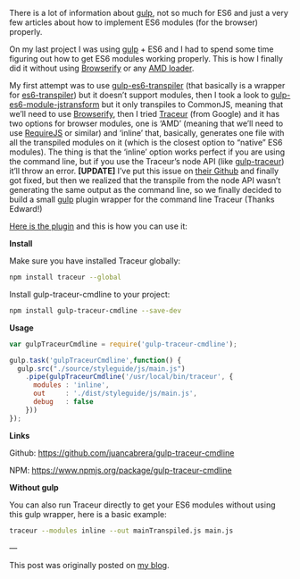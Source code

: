 <!--
layout: post
title: Using ES6 modules in the browser with gulp
date: 2014-12-02T17:14:37.232Z
comments: true
published: true
keywords: JavaScript, ES6, modules, Traceur, gulp
description: How to use ES6 modules in the browser using Traceur and gulp
categories: modules, tutorial
authorName: Juan Cabrera
authorLink: http://juan.me
authorPicture: http://juan.me/images/reacticabrera.jpg
-->
<!--more-->
There is a lot of information about [gulp](http://gulpjs.com/), not so much for ES6 and just a very few articles about how to implement ES6 modules (for the browser) properly. 

On my last project I was using [gulp](http://gulpjs.com/) + ES6 and I had to spend some time figuring out how to get ES6 modules working properly. This is how I finally did it without using [Browserify](http://browserify.org/) or any [AMD loader](http://requirejs.org/).

My first attempt was to use [gulp-es6-transpiler](https://www.npmjs.org/package/gulp-es6-transpiler) (that basically is a wrapper for [es6-transpiler](https://www.npmjs.org/package/es6-transpiler)) but it doesn’t support modules, then I took a look to [gulp-es6-module-jstransform](https://www.npmjs.org/package/gulp-es6-module-jstransform) but it only transpiles to CommonJS, meaning that we’ll need to use [Browserify](http://browserify.org/), then I tried [Traceur](https://github.com/google/traceur-compiler) (from Google) and it has two options for browser modules, one is ‘AMD’ (meaning that we’ll need to use [RequireJS](http://requirejs.org/) or similar) and ‘inline’ that, basically, generates one file with all the transpiled modules on it (which is the closest option to “native” ES6 modules).
The thing is that the ‘inline’ option works perfect if you are using the command line, but if you use the Traceur’s node API (like [gulp-traceur](https://www.npmjs.org/package/gulp-traceur)) it’ll throw an error. **[UPDATE]** I’ve put this issue on [their Github](https://github.com/google/traceur-compiler/issues/1282) and finally got fixed, but then we realized that the transpile from the node API wasn’t generating the same output as the command line, so we finally decided to build a small [gulp](http://gulpjs.com/) plugin wrapper for the command line Traceur (Thanks Edward!)

[Here is the plugin](https://www.npmjs.org/package/gulp-traceur-cmdline) and this is how you can use it:

**Install**

Make sure you have installed Traceur globally:
```bash
npm install traceur --global
```
Install gulp-traceur-cmdline to your project:
```bash
npm install gulp-traceur-cmdline --save-dev
```
**Usage**
```javascript
var gulpTraceurCmdline = require('gulp-traceur-cmdline');

gulp.task('gulpTraceurCmdline',function() {
  gulp.src("./source/styleguide/js/main.js")
    .pipe(gulpTraceurCmdline('/usr/local/bin/traceur', {
      modules : 'inline',
      out     : './dist/styleguide/js/main.js',
      debug   : false
    }))
});
```
**Links**


Github: https://github.com/juancabrera/gulp-traceur-cmdline

NPM: https://www.npmjs.org/package/gulp-traceur-cmdline

**Without gulp**

You can also run Traceur directly to get your ES6 modules without using this gulp wrapper, here is a basic example:
```bash
traceur --modules inline --out mainTranspiled.js main.js
```
—

This post was originally posted on [my blog](http://code.juan.me/using-es6-modules-in-the-browser/).
